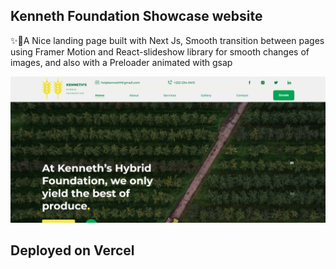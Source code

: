 ## Kenneth Foundation Showcase website
✨🎉A Nice landing page built with Next Js, Smooth transition between pages using Framer Motion and React-slideshow library for smooth changes of images, and also with a Preloader animated with gsap

![Screenshot](screenshot.png)

## Deployed on Vercel 
